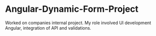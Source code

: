 # Angular-Dynamic-Form-Project
Worked on companies internal project. My role involved UI development Angular, integration of API and validations.
